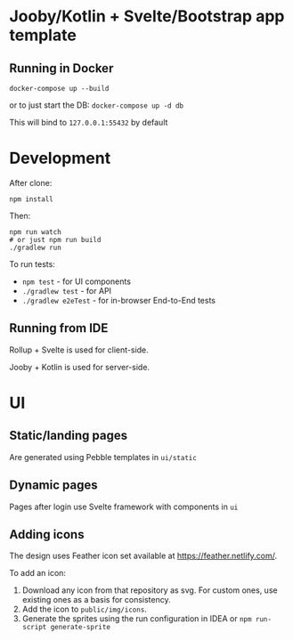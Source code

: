 # Jooby/Kotlin + Svelte/Bootstrap app template

## Running in Docker

`docker-compose up --build`

or to just start the DB:
`docker-compose up -d db`

This will bind to `127.0.0.1:55432` by default

# Development

After clone:

```
npm install
```

Then:

```
npm run watch
# or just npm run build
./gradlew run
```

To run tests:

* `npm test` - for UI components
* `./gradlew test` - for API
* `./gradlew e2eTest` - for in-browser End-to-End tests

## Running from IDE

Rollup + Svelte is used for client-side.

Jooby + Kotlin is used for server-side.

# UI
## Static/landing pages

Are generated using Pebble templates in `ui/static`

## Dynamic pages

Pages after login use Svelte framework with components in `ui`

## Adding icons

The design uses Feather icon set available at https://feather.netlify.com/.

To add an icon:

1. Download any icon from that repository as svg. For custom ones, use existing ones as a basis for consistency.
2. Add the icon to `public/img/icons`.
3. Generate the sprites using the run configuration in IDEA or `npm run-script generate-sprite`
